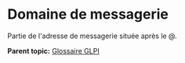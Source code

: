 Domaine de messagerie
=====================

Partie de l'adresse de messagerie située après le @.

**Parent topic:** [Glossaire GLPI](../../glpi/glossary.html)
